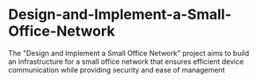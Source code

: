 # Design-and-Implement-a-Small-Office-Network
The "Design and Implement a Small Office Network" project aims to build an infrastructure for a small office network that ensures efficient device communication while providing security and ease of management
